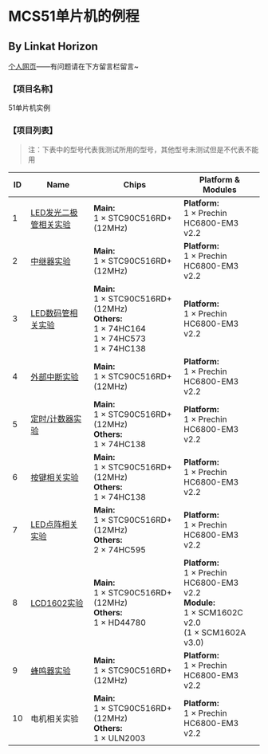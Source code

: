 # MCS51单片机的例程

By Linkat Horizon
-------

[个人网页](http://ebhorizon.cn)——有问题请在下方留言栏留言~

### 【项目名称】

51单片机实例

### 【项目列表】

> 注：下表中的型号代表我测试所用的型号，其他型号未测试但是不代表不能用

| ID   | Name                                                         | Chips                                                        | Platform & Modules                                           |
| ---- | ------------------------------------------------------------ | ------------------------------------------------------------ | ------------------------------------------------------------ |
| 1    | [LED发光二极管相关实验](https://github.com/ebhorizon/Embedded_System_MCS51/tree/master/1_LED) | **Main:**<br>1 × STC90C516RD+ (12MHz)                        | **Platform:**<br>1 × Prechin HC6800-EM3 v2.2                 |
| 2    | [中继器实验](https://github.com/ebhorizon/Embedded_System_MCS51/tree/master/2_Relay) | **Main:**<br/>1 × STC90C516RD+ (12MHz)                       | **Platform:**<br/>1 × Prechin HC6800-EM3 v2.2                |
| 3    | [LED数码管相关实验](https://github.com/ebhorizon/Embedded_System_MCS51/tree/master/3_LED_Segment_Displays) | **Main:**<br/>1 × STC90C516RD+ (12MHz)<br>**Others:**<br>1 × 74HC164<br>1 × 74HC573<br>1 × 74HC138 | **Platform:**<br/>1 × Prechin HC6800-EM3 v2.2                |
| 4    | [外部中断实验](https://github.com/ebhorizon/Embedded_System_MCS51/tree/master/4_External_Interrupt) | **Main:**<br/>1 × STC90C516RD+ (12MHz)                       | **Platform:**<br/>1 × Prechin HC6800-EM3 v2.2                |
| 5    | [定时/计数器实验](https://github.com/ebhorizon/Embedded_System_MCS51/tree/master/5_Timer_Counter) | **Main:**<br/>1 × STC90C516RD+ (12MHz)<br/>**Others:**<br/>1 × 74HC138 | **Platform:**<br/>1 × Prechin HC6800-EM3 v2.2                |
| 6    | [按键相关实验](https://github.com/ebhorizon/Embedded_System_MCS51/tree/master/6_Keys) | **Main:**<br/>1 × STC90C516RD+ (12MHz)<br />**Others:**<br/>1 × 74HC138 | **Platform:**<br/>1 × Prechin HC6800-EM3 v2.2                |
| 7    | [LED点阵相关实验](https://github.com/ebhorizon/Embedded_System_MCS51/tree/master/7_LED_Lattice) | **Main:**<br/>1 × STC90C516RD+ (12MHz)<br />**Others:**<br/>2 × 74HC595 | **Platform:**<br/>1 × Prechin HC6800-EM3 v2.2                |
| 8    | [LCD1602实验](https://github.com/ebhorizon/Embedded_System_MCS51/tree/master/8_LCD1602) | **Main:**<br/>1 × STC90C516RD+ (12MHz)<br />**Others:**<br/>1 × HD44780 | **Platform:**<br/>1 × Prechin HC6800-EM3 v2.2<br/>**Module:**<br/>1 × SCM1602C v2.0<br/>(1 × SCM1602A v3.0) |
| 9    | [蜂鸣器实验](https://github.com/ebhorizon/Embedded_System_MCS51/tree/master/9_Buzzer) | **Main:**<br/>1 × STC90C516RD+ (12MHz)                       | **Platform:**<br/>1 × Prechin HC6800-EM3 v2.2                |
| 10   | 电机相关实验                                                 | **Main:**<br/>1 × STC90C516RD+ (12MHz)<br/>**Others:**<br/>1 × ULN2003 | **Platform:**<br/>1 × Prechin HC6800-EM3 v2.2                |

